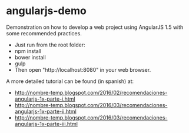 # angularjs-demo
Demonstration on how to develop a web project using AngularJS 1.5 with some recommended practices.

- Just run from the root folder:
 - npm install
 - bower install
 - gulp
- Then open "http://localhost:8080" in your web browser.

A more detailed tutorial can be found (in spanish) at:
- http://nombre-temp.blogspot.com/2016/02/recomendaciones-angularjs-1x-parte-i.html
- http://nombre-temp.blogspot.com/2016/03/recomendaciones-angularjs-1x-parte-ii.html
- http://nombre-temp.blogspot.com/2016/03/recomendaciones-angularjs-1x-parte-iii.html
